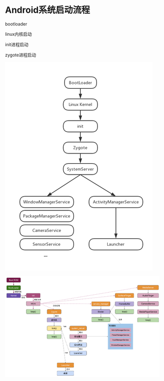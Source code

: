 # Android系统启动流程
bootloader

linux内核启动

init进程启动

zygote进程启动



![image](images/image1.png)

![image](images/image2.png)

